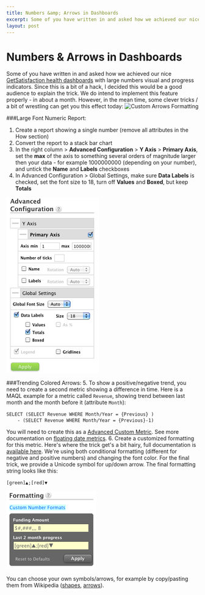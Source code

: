 ```yaml
---
title: Numbers &amp; Arrows in Dashboards
excerpt: Some of you have written in and asked how we achieved our nice <a href="http://www.gooddata.com/blog/get-satisfaction-and-gooddata-team-up-to-transform-social-engagement-metrics/">GetSatisfaction health dashboards</a> with large numbers visual and progress indicators. Since this is a bit of a hack, I decided this would be a good audience to explain the trick. We do intend to implement this feature properly - in about a month. However, in the mean time, some clever tricks / a bit of wrestling can get you this effect today.
layout: post
---
```

# Numbers &amp; Arrows in Dashboards

Some of you have written in and asked how we achieved our nice [GetSatisfaction health dashboards](http://www.gooddata.com/blog/get-satisfaction-and-gooddata-team-up-to-transform-social-engagement-metrics/) with large numbers visual and progress indicators. Since this is a bit of a hack, I decided this would be a good audience to explain the trick. We do intend to implement this feature properly - in about a month. However, in the mean time, some clever tricks / a bit of wrestling can get you this effect today:
<img src="http://www.gooddata.com/files/2010/10/GetSatisfaction-Dashboard.jpg" alt="Custom Arrows Formatting">

###Large Font Numeric Report:

1. Create a report showing a single number (remove all attributes in the How section)
2. Convert the report to a stack bar chart
3. In the right column > **Advanced Configuration** > **Y Axis** > **Primary Axis**, set the **max** of the axis to something several orders of magnitude larger then your data - for example 1000000000 (depending on your number), and untick the **Name** and **Labels** checkboxes
4. In Advanced Configuration > Global Settings, make sure **Data Labels** is checked, set the font size to 18, turn off **Values** and **Boxed**, but keep **Totals**
<p><img src="/images/posts/chart-settings.png" alt="Chart Settings"></p>

###Trending Colored Arrows:
5. To show a positive/negative trend, you need to create a second metric showing a difference in time. Here is a MAQL example for a metric called `Revenue`, showing trend between last month and the month before it (attribute `Month`):
<pre><code>SELECT (SELECT Revenue WHERE Month/Year = {Previous} )
    - (SELECT Revenue WHERE Month/Year = {Previous}-1)</code></pre>
You will need to create this as a [Advanced Custom Metric](https://secure.gooddata.com/docs/html/reference.guide.createmetrics.advancedMetricEditor.html#reference.guide.createmetrics.advanced.custom). See more documentation on [floating date metrics](https://secure.gooddata.com/docs/html/reference.guide.maql.previousPeriod.html).
6. Create a customized formatting for this metric. Here's where the trick get's a bit hairy, full documentation is [available here](https://secure.gooddata.com/docs/html/reference.guide.reportoptions.formatting.html). We're using both conditional formatting (different for negative and positive numbers) and changing the font color. For the final trick, we provide a Unicode symbol for up/down arrow. The final formatting string looks like this:

<pre><code>[green]▲;[red]▼</code></pre>
<p><img src="/images/posts/custom-arrows-formatting.png" alt="Custom Arrows Formatting"></p>

You can choose your own symbols/arrows, for example by copy/pasting them from Wikipedia ([shapes](http://en.wikipedia.org/wiki/Geometric_shapes), [arrows](http://en.wikipedia.org/wiki/Arrow_%28symbol%29)).
